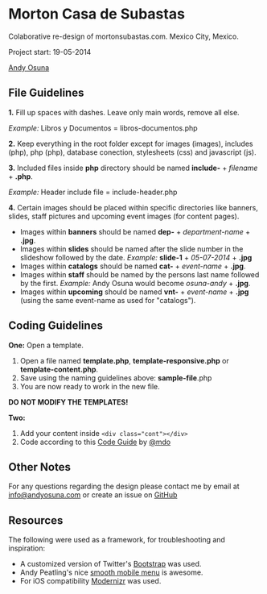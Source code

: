 Morton Casa de Subastas
==================

Colaborative re-design of mortonsubastas.com. Mexico City, Mexico.

Project start: 19-05-2014

[Andy Osuna](https://github.com/andyosuna)


File Guidelines
---------------

**1.** Fill up spaces with dashes. Leave only main words, remove all else.

*Example:* Libros y Documentos = libros-documentos.php

**2.** Keep everything in the root folder except for images (images), includes (php), php (php), database conection, stylesheets (css) and javascript (js).

**3.** Included files inside **php** directory should be named **include-** + *filename* + **.php**.

*Example:* Header include file = include-header.php

**4.** Certain images should be placed within specific directories like banners, slides, staff pictures and upcoming event images (for content pages).

  * Images within **banners** should be named **dep-** + *department-name* + **.jpg**.
  * Images within **slides** should be named after the slide number in the slideshow followed by the date. *Example:* **slide-1** + *05-07-2014* + **.jpg**
  * Images within **catalogs** should be named **cat-** + *event-name* + **.jpg**.
  * Images within **staff** should be named by the persons last name followed by the first. *Example:* Andy Osuna would become *osuna-andy* + **.jpg**.
  * Images within **upcoming** should be named **vnt-** + *event-name* + **.jpg** (using the same event-name as used for "catalogs").


Coding Guidelines
---------------

**One:** Open a template.

1. Open a file named **template.php**, **template-responsive.php** or **template-content.php**.
2. Save using the naming guidelines above: **sample-file**.php
3. You are now ready to work in the new file.

**DO NOT MODIFY THE TEMPLATES!**


**Two:** 

1. Add your content inside ``<div class="cont"></div>``
2. Code according to this [Code Guide](http://mdo.github.io/code-guide/) by [@mdo](https://twitter.com/mdo)


Other Notes
----------------

For any questions regarding the design please contact me by email at [info@andyosuna.com](mailto:info@andyosuna.com) or create an issue on [GitHub](https://github.com/andyosuna/mortonsubastas.com/issues?state=open)


Resources
-------------

The following were used as a framework, for troubleshooting and inspiration:

* A customized version of Twitter's [Bootstrap](https://github.com/twbs/bootstrap/) was used.
* Andy Peatling's nice [smooth mobile menu](https://github.com/apeatling/smooth-mobile-menu) is awesome.
* For iOS compatibility [Modernizr](https://github.com/Modernizr/Modernizr) was used.

